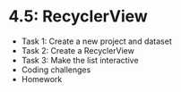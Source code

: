 # 4.5: RecyclerView

* Task 1: Create a new project and dataset
* Task 2: Create a RecyclerView
* Task 3: Make the list interactive
* Coding challenges
* Homework